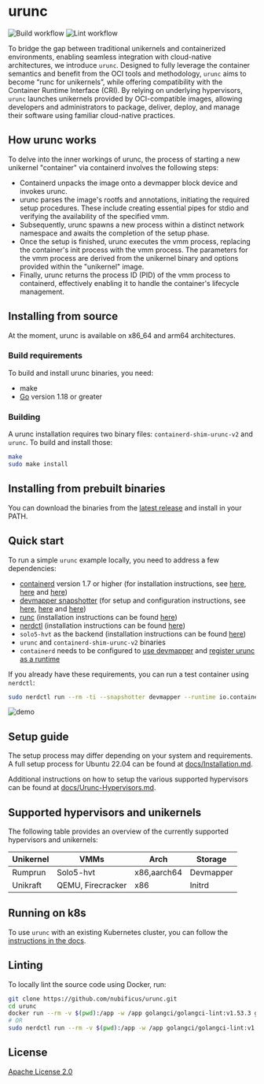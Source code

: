 # urunc

![Build workflow](https://github.com/nubificus/urunc/actions/workflows/build.yml/badge.svg)
![Lint workflow](https://github.com/nubificus/urunc/actions/workflows/lint.yml/badge.svg)

To bridge the gap between traditional unikernels and containerized environments, enabling seamless integration with cloud-native architectures, we introduce `urunc`. Designed to fully leverage the container semantics and benefit from the OCI tools and methodology, `urunc` aims to become “runc for unikernels”, while offering compatibility with the Container Runtime Interface (CRI). By relying on underlying hypervisors, `urunc` launches unikernels provided by OCI-compatible images, allowing developers and administrators to package, deliver, deploy, and manage their software using familiar cloud-native practices.

## How urunc works

To delve into the inner workings of urunc, the process of starting a new unikernel "container" via containerd involves the following steps:

- Containerd unpacks the image onto a devmapper block device and invokes urunc.
- urunc parses the image's rootfs and annotations, initiating the required setup procedures. These include creating essential pipes for stdio and verifying the availability of the specified vmm.
- Subsequently, urunc spawns a new process within a distinct network namespace and awaits the completion of the setup phase.
- Once the setup is finished, urunc executes the vmm process, replacing the container's init process with the vmm process. The parameters for the vmm process are derived from the unikernel binary and options provided within the "unikernel" image.
- Finally, urunc returns the process ID (PID) of the vmm process to containerd, effectively enabling it to handle the container's lifecycle management.

## Installing from source

At the moment, urunc is available on x86_64 and arm64 architectures.

### Build requirements

To build and install urunc binaries, you need:

- make
- [Go](https://go.dev/doc/install) version 1.18 or greater

### Building

A urunc installation requires two binary files: `containerd-shim-urunc-v2` and `urunc`. To build and install those:

```sh
make
sudo make install
```

## Installing from prebuilt binaries

You can download the binaries from the [latest release](https://github.com/nubificus/urunc/releases/latest) and install in your PATH.

## Quick start

To run a simple `urunc` example locally, you need to address a few dependencies:

- [containerd](https://github.com/containerd/containerd) version 1.7 or higher (for installation instructions, see [here](docs/Installation.md#install-containerd), [here](docs/Installation.md#install-containerd-service) and [here](docs/Installation.md#configure-containerd))
- [devmapper snapshotter](https://docs.docker.com/storage/storagedriver/device-mapper-driver/) (for setup and configuration instructions, see [here](docs/Installation.md#setup-thinpool-devmapper), [here](docs/Installation.md#configure-containerd-for-devmapper) and [here](docs/Installation.md#initialize-devmapper))
- [runc](https://github.com/opencontainers/runc/) (installation instructions can be found [here](docs/Installation.md#install-runc))
- [nerdctl](https://github.com/containerd/nerdctl/) (installation instructions can be found [here](docs/Installation.md#install-nerdctl))
- `solo5-hvt` as the backend (installation instructions can be found [here](docs/Installation.md#install-solo5-hvt))
- `urunc` and `containerd-shim-urunc-v2` binaries
- `containerd` needs to be configured to [use devmapper](docs/Installation.md#configure-containerd-for-devmapper) and [register urunc as a runtime](docs/Installation.md#add-urunc-runtime-to-containerd)

If you already have these requirements, you can run a test container using `nerdctl`:

```bash
sudo nerdctl run --rm -ti --snapshotter devmapper --runtime io.containerd.urunc.v2 harbor.nbfc.io/nubificus/urunc/redis-hvt-rumprun:latest unikernel
```

![demo](docs/img/urunc-nerdctl-example.gif)

## Setup guide

The setup process may differ depending on your system and requirements. A full setup process for Ubuntu 22.04 can be found at [docs/Installation.md](docs/Installation.md).

Additional instructions on how to setup the various supported hypervisors can be found at [docs/Urunc-Hypervisors.md](docs/Urunc-Hypervisors.md).

## Supported hypervisors and unikernels

The following table provides an overview of the currently supported hypervisors and unikernels:

| Unikernel  | VMMs               | Arch         | Storage    |
|----------- |------------------- |------------- |----------- |
| Rumprun    | Solo5-hvt          | x86,aarch64  | Devmapper  |
| Unikraft   | QEMU, Firecracker  | x86          | Initrd     |

## Running on k8s

To use `urunc` with an existing Kubernetes cluster, you can follow the [instructions in the docs](docs/How-to-urunc-on-k8s.md).

## Linting

To locally lint the source code using Docker, run:

```bash
git clone https://github.com/nubificus/urunc.git
cd urunc
docker run --rm -v $(pwd):/app -w /app golangci/golangci-lint:v1.53.3 golangci-lint run -v --timeout=5m
# OR
sudo nerdctl run --rm -v $(pwd):/app -w /app golangci/golangci-lint:v1.53.3 golangci-lint run -v --timeout=5m
```

## License

[Apache License 2.0](LICENSE)

